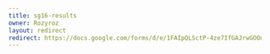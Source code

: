 ```yaml
---
title: sg16-results
owner: Rozyroz
layout: redirect
redirect: https://docs.google.com/forms/d/e/1FAIpQLSctP-4ze7IfGAJrwGOOucHp7yzrlOIs6uozHYI7frqjtjvS_g/viewform
---
```


